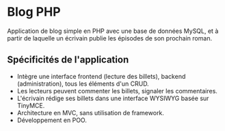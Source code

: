 # Blog PHP
Application de blog simple en PHP avec une base de données MySQL, et à partir de laquelle un écrivain publie les épisodes de son prochain roman. 

## Spécificités de l'application

- Intègre une interface frontend (lecture des billets), backend (administration), tous les éléments d'un CRUD.
- Les lecteurs peuvent commenter les billets, signaler les commentaires.
- L'écrivain rédige ses billets dans une interface WYSIWYG basée sur TinyMCE.
- Architecture en MVC, sans utilisation de framework.
- Développement en POO.